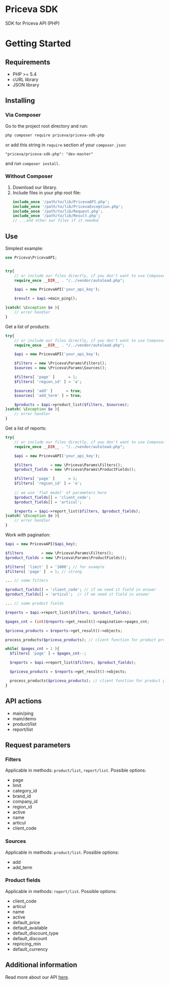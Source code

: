 # Priceva SDK

SDK for Priceva API (PHP)

# Getting Started

## Requirements

* PHP >= 5.4
* cURL library
* JSON library

## Installing

### Via Composer

Go to the project root directory and run:
````bash
php composer require priceva/priceva-sdk-php
````
or add this string in `require` section of your `composer.json`:
````
"priceva/priceva-sdk-php": "dev-master"
````
and run `composer install`.

### Without Composer

1. Download our library.
2. Include files in your php root file:
    ````php
    include_once '/path/to/lib/PricevaAPI.php';
    include_once '/path/to/lib/PricevaException.php';
    include_once '/path/to/lib/Request.php';
    include_once '/path/to/lib/Result.php';
    // ...and other our files if it needed
    ````
    
## Use

Simplest example:

````php
use Priceva\PricevaAPI;


try{
    // or include our files directly, if you don't want to use Composer
    require_once __DIR__ . "/../vendor/autoload.php";

    $api = new PricevaAPI('your_api_key');

    $result = $api->main_ping();

}catch( \Exception $e ){
    // error handler
}
````

Get a list of products:

````php
try{
    // or include our files directly, if you don't want to use Composer
    require_once __DIR__ . "/../vendor/autoload.php";

    $api = new PricevaAPI('your_api_key');

    $filters = new \Priceva\Params\Filters();
    $sources = new \Priceva\Params\Sources();

    $filters[ 'page' ]      = 1;
    $filters[ 'region_id' ] = 'a';

    $sources[ 'add' ]      = true;
    $sources[ 'add_term' ] = true;

    $products = $api->product_list($filters, $sources);
}catch( \Exception $e ){
    // error handler
}
````

Get a list of reports:

````php
try{
    // or include our files directly, if you don't want to use Composer
    require_once __DIR__ . "/../vendor/autoload.php";

    $api = new PricevaAPI('your_api_key');

    $filters        = new \Priceva\Params\Filters();
    $product_fields = new \Priceva\Params\ProductFields();

    $filters[ 'page' ]      = 1;
    $filters[ 'region_id' ] = 'a';
    
    // we use 'flat model' of parameters here
    $product_fields[] = 'client_code';
    $product_fields[] = 'articul';

    $reports = $api->report_list($filters, $product_fields);
}catch( \Exception $e ){
    // error handler
}
````

Work with pagination:

````php
$api = new PricevaAPI($api_key);

$filters        = new \Priceva\Params\Filters();
$product_fields = new \Priceva\Params\ProductFields();

$filters[ 'limit' ] = '1000'; // for example
$filters[ 'page' ]  = 1; // strong

... // some filters

$product_fields[] = 'client_code'; // if we need it field in answer
$product_fields[] = 'articul';  // if we need it field in answer

... // some product fields

$reports = $api->report_list($filters, $product_fields);

$pages_cnt = (int)$reports->get_result()->pagination->pages_cnt;

$priceva_products = $reports->get_result()->objects;

process_products($priceva_products); // client function for product processing

while( $pages_cnt > 1 ){
  $filters[ 'page' ] = $pages_cnt--;

  $reports = $api->report_list($filters, $product_fields);

  $priceva_products = $reports->get_result()->objects;

  process_products($priceva_products); // client function for product processing
}
````

## API actions

* main/ping
* main/demo
* product/list
* report/list

## Request parameters

### Filters

Applicable in methods: `product/list`, `report/list`. Possible options:

* page
* limit
* category_id
* brand_id
* company_id
* region_id
* active
* name
* articul
* client_code

### Sources

Applicable in methods: `product/list`. Possible options:

* add
* add_term

### Product fields

Applicable in methods: `report/list`. Possible options:

* client_code
* articul
* name
* active
* default_price
* default_available
* default_discount_type
* default_discount
* repricing_min
* default_currency

## Additional information

Read more about our API [here](https://priceva.docs.apiary.io/#introduction).

